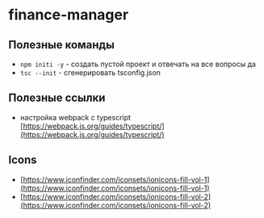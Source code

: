 # finance-manager

## Полезные команды

-   `npm initi -y` - создать пустой проект и отвечать на все вопросы да
-   `tsc --init` - сгенерировать tsconfig.json

## Полезные ссылки

-   настройка webpack с typescript [https://webpack.js.org/guides/typescript/](https://webpack.js.org/guides/typescript/)

## Icons
- [https://www.iconfinder.com/iconsets/ionicons-fill-vol-1](https://www.iconfinder.com/iconsets/ionicons-fill-vol-1)
- [https://www.iconfinder.com/iconsets/ionicons-fill-vol-2](https://www.iconfinder.com/iconsets/ionicons-fill-vol-2)
